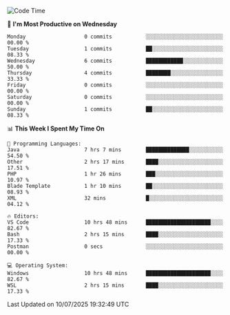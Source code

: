 <!--START_SECTION:waka-->
![Code Time](http://img.shields.io/badge/Code%20Time-5%2C289%20hrs%2056%20mins-blue)

📅 **I'm Most Productive on Wednesday** 

```text
Monday                   0 commits           ░░░░░░░░░░░░░░░░░░░░░░░░░   00.00 % 
Tuesday                  1 commits           ██░░░░░░░░░░░░░░░░░░░░░░░   08.33 % 
Wednesday                6 commits           ████████████░░░░░░░░░░░░░   50.00 % 
Thursday                 4 commits           ████████░░░░░░░░░░░░░░░░░   33.33 % 
Friday                   0 commits           ░░░░░░░░░░░░░░░░░░░░░░░░░   00.00 % 
Saturday                 0 commits           ░░░░░░░░░░░░░░░░░░░░░░░░░   00.00 % 
Sunday                   1 commits           ██░░░░░░░░░░░░░░░░░░░░░░░   08.33 % 
```


📊 **This Week I Spent My Time On** 

```text
💬 Programming Languages: 
Java                     7 hrs 7 mins        ██████████████░░░░░░░░░░░   54.50 % 
Other                    2 hrs 17 mins       ████░░░░░░░░░░░░░░░░░░░░░   17.51 % 
PHP                      1 hr 26 mins        ███░░░░░░░░░░░░░░░░░░░░░░   10.97 % 
Blade Template           1 hr 10 mins        ██░░░░░░░░░░░░░░░░░░░░░░░   08.93 % 
XML                      32 mins             █░░░░░░░░░░░░░░░░░░░░░░░░   04.12 % 

🔥 Editors: 
VS Code                  10 hrs 48 mins      █████████████████████░░░░   82.67 % 
Bash                     2 hrs 15 mins       ████░░░░░░░░░░░░░░░░░░░░░   17.33 % 
Postman                  0 secs              ░░░░░░░░░░░░░░░░░░░░░░░░░   00.00 % 

💻 Operating System: 
Windows                  10 hrs 48 mins      █████████████████████░░░░   82.67 % 
WSL                      2 hrs 15 mins       ████░░░░░░░░░░░░░░░░░░░░░   17.33 % 
```


 Last Updated on 10/07/2025 19:32:49 UTC
<!--END_SECTION:waka-->
